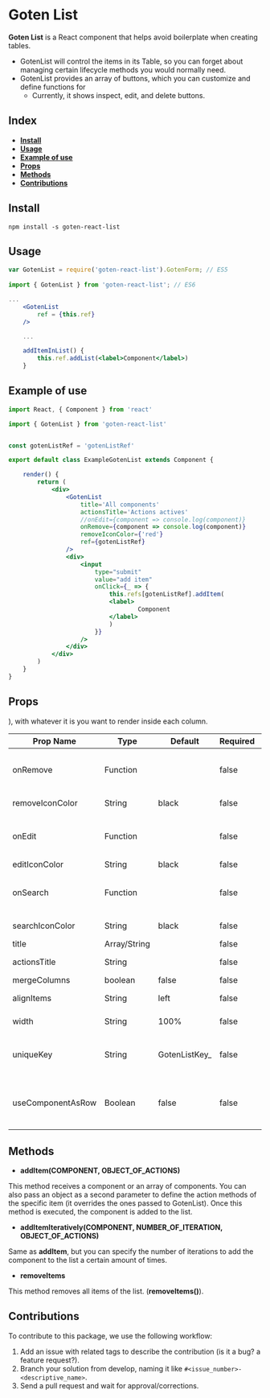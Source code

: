 # Goten List

**Goten List** is a React component that helps avoid boilerplate when creating tables.

- GotenList will control the items in its Table, so you can forget about managing certain lifecycle methods you would normally need.
- GotenList provides an array of buttons, which you can customize and define functions for
    - Currently, it shows inspect, edit, and delete buttons.

## Index

- [**Install**](#install)
- [**Usage**](#usage)
- [**Example of use**](#example-of-use)
- [**Props**](#props)
- [**Methods**](#methods)
- [**Contributions**](#contributions)

## Install

```npm install -s goten-react-list```

## Usage

``` jsx
var GotenList = require('goten-react-list').GotenForm; // ES5
 
import { GotenList } from 'goten-react-list'; // ES6

...
    <GotenList 
        ref = {this.ref}
    />

    ...

    addItemInList() {
        this.ref.addList(<label>Component</label>)
    }
```

## Example of use

``` jsx
import React, { Component } from 'react'

import { GotenList } from 'goten-react-list'


const gotenListRef = 'gotenListRef'

export default class ExampleGotenList extends Component {

    render() {
        return (
            <div>
                <GotenList
                    title='All components'
                    actionsTitle='Actions actives'
                    //onEdit={component => console.log(component)}
                    onRemove={component => console.log(component)}
                    removeIconColor={'red'}
                    ref={gotenListRef}
                />
                <div>
                    <input
                        type="submit"
                        value="add item"
                        onClick={_ => {
                            this.refs[gotenListRef].addItem(
                            <label>
                                    Component
                            </label>
                            )
                        }}
                    />
                </div>
            </div>
        )
    }
}
```

## Props

| Prop Name       	| Type         	| Default       	| Required 	| Description                                                            	|
|-----------------	|--------------	|---------------	|----------	|------------------------------------------------------------------------	|
| onRemove        	| Function     	|               	| false    	| This function is executed when the remove icon of the item is pressed. 	|
| removeIconColor 	| String       	|  black        	| false    	| Color of the remove icon.                                              	|
| onEdit          	| Function     	|               	| false    	| This function is executed when the edit icon of the item is pressed.   	|
| editIconColor   	| String       	|  black        	| false    	| Color of the edit icon.                                                	|
| onSearch        	| Function     	|               	| false    	| This function is executed when the search icon of the item is pressed. 	|
| searchIconColor 	| String       	|  black        	| false    	| Color of the search icon.                                              	|
| title           	| Array/String 	|               	| false    	| Title of the columns.                                        	|
| actionsTitle    	| String       	|               	| false    	| Title of the actions column (the last one).                                            	|
| mergeColumns     	| boolean      	| false         	| false         	| Merge void columns.                                                    	|
| alignItems      	| String       	|  left         	| false         	| Align prop ofjk the table.                                                   	|
| width           	| String       	| 100%          	| false         	| Width prop of the table.                                                    	|
| uniqueKey       	| String       	| GotenListKey_ 	| false         	| UniqueKey will be used for create all keys of the items in the table.  	|
| useComponentAsRow       	| Boolean       	| false 	| false         	| useComponentAsRow is used to pass a Component as a row. This component should render <td> only (no need to use <tr>), with whatever it is you want to render inside each column.  	|

## Methods

- **addItem(COMPONENT, OBJECT_OF_ACTIONS)**

This method receives a component or an array of components. You can also pass an object as a second parameter to define the action methods of the specific item (it overrides the ones passed to GotenList). Once this method is executed, the component is added to the list.

- **addItemIteratively(COMPONENT, NUMBER_OF_ITERATION, OBJECT_OF_ACTIONS)**

Same as **addItem**, but you can specify the number of iterations to add the component to the list a certain amount of times.

- **removeItems**

This method removes all items of the list. (**removeItems()**).

## Contributions
To contribute to this package, we use the following workflow:
1. Add an issue with related tags to describe the contribution (is it a bug? a feature request?).
2. Branch your solution from develop, naming it like `#<issue_number>-<descriptive_name>`.
3. Send a pull request and wait for approval/corrections.
